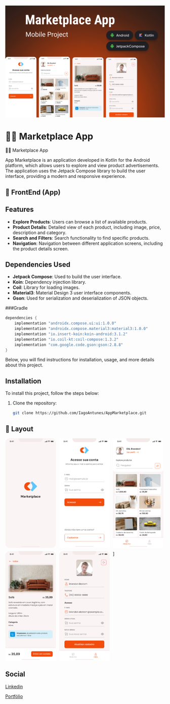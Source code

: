 ![thumbnail](https://github.com/IagoAntunes/AppMarketplace/blob/master/app/src/main/res/drawable/github/app_marketplace_cover.png)

# 🛒💲 Marketplace App

🛒💲 Marketplace App

App Marketplace is an application developed in Kotlin for the Android platform, which allows users to explore and view product advertisements. The application uses the Jetpack Compose library to build the user interface, providing a modern and responsive experience.

## :iphone: FrontEnd (App)

## Features

- **Explore Products**: Users can browse a list of available products.
- **Product Details**: Detailed view of each product, including image, price, description and category.
- **Search and Filters**: Search functionality to find specific products.
- **Navigation**: Navigation between different application screens, including the product details screen.

## Dependencies Used

- **Jetpack Compose**: Used to build the user interface.
- **Koin**: Dependency injection library.
- **Coil**: Library for loading images.
- **Material3**: Material Design 3 user interface components.
- **Gson**: Used for serialization and deserialization of JSON objects.

###Gradle


```kotlin
dependencies {
    implementation "androidx.compose.ui:ui:1.0.0"
    implementation "androidx.compose.material3:material3:1.0.0"
    implementation "io.insert-koin:koin-android:3.1.2"
    implementation "io.coil-kt:coil-compose:1.3.2"
    implementation "com.google.code.gson:gson:2.8.8"
}
```
Below, you will find instructions for installation, usage, and more details about this project.

## Installation

To install this project, follow the steps below:

1. Clone the repository:
    ```sh
    git clone https://github.com/IagoAntunes/AppMarketplace.git
    ```

## 🎨 Layout

<div style="display: flex; flex-wrap: wrap; gap: 10px;">
  <img src="https://github.com/IagoAntunes/AppMarketplace/blob/master/app/src/main/res/drawable/github/app_splash.png" style="width: 160px;" alt="Splash">
    <img src="https://github.com/IagoAntunes/AppMarketplace/blob/master/app/src/main/res/drawable/github/app_login.png" style="width: 160px;" alt="Login">
    <img src="https://github.com/IagoAntunes/AppMarketplace/blob/master/app/src/main/res/drawable/github/app_home.png" style="width: 160px;" alt="Home">
    <img src="https://github.com/IagoAntunes/AppMarketplace/blob/master/app/src/main/res/drawable/github/app_product_detail.png" style="width: 160px;" alt="ProductDetail">
    <img src="https://github.com/IagoAntunes/AppMarketplace/blob/master/app/src/main/res/drawable/github/app_profile.png" style="width: 160px;" alt="Profile">
]</div>

## Social
[Linkedin](https://www.linkedin.com/in/iagoaferreira/)

[Portfólio](https://iagoferreira.web.app/)

